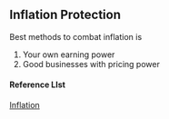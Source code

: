 ## Inflation Protection

Best methods to combat inflation is
1. Your own earning power
2. Good businesses with pricing power

#### Reference LIst
[Inflation](https://www.youtube.com/watch?v=6PYHpRWgDHw)